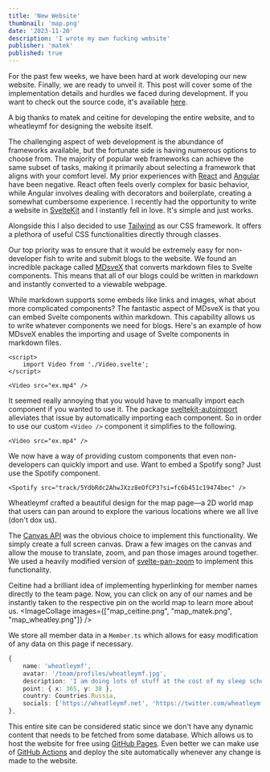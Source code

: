 ```yaml
---
title: 'New Website'
thumbnail: 'map.png'
date: '2023-11-20'
description: 'I wrote my own fucking website'
publisher: 'matek'
published: true
---
```


For the past few weeks, we have been hard at work developing our new website. Finally, we are ready to unveil it. This post will cover some of the implementation details and hurdles we faced during development. If you want to check out the source code, it's available [here](https://github.com/Small-Fish-Dev/small-fish-dev.github.io).

A big thanks to matek and ceitine for developing the entire website, and to wheatleymf for designing the website itself.

<Heading title="Selecting a Framework" caption="by matek" />

The challenging aspect of web development is the abundance of frameworks available, but the fortunate side is having numerous options to choose from. The majority of popular web frameworks can achieve the same subset of tasks, making it primarily about selecting a framework that aligns with your comfort level. My prior experiences with [React](https://react.dev/) and [Angular](https://angular.io/) have been negative. React often feels overly complex for basic behavior, while Angular involves dealing with decorators and boilerplate, creating a somewhat cumbersome experience. I recently had the opportunity to write a website in [SvelteKit](https://kit.svelte.dev/) and I instantly fell in love. It's simple and just works.

Alongside this I also decided to use [Tailwind](https://tailwindcss.com/) as our CSS framework. It offers a plethora of useful CSS functionalities directly through classes.

<Heading title="Blogs" caption="by matek and ceitine" />

Our top priority was to ensure that it would be extremely easy for non-developer fish to write and submit blogs to the website. We found an incredible package called [MDsveX](https://github.com/pngwn/MDsveX) that converts markdown files to Svelte components. This means that all of our blogs could be written in markdown and instantly converted to a viewable webpage.

While markdown supports some embeds like links and images, what about more complicated components? The fantastic aspect of MDsveX is that you can embed Svelte components within markdown. This capability allows us to write whatever components we need for blogs. Here's an example of how MDsveX enables the importing and usage of Svelte components in markdown files.

```svelte
<script>
	import Video from './Video.svelte';
</script>

<Video src="ex.mp4" />
```

It seemed really annoying that you would have to manually import each component if you wanted to use it. The package [sveltekit-autoimport](https://github.com/yuanchuan/sveltekit-autoimport) alleviates that issue by automatically importing each component. So in order to use our custom `<Video />` component it simplifies to the following.

```svelte
<Video src="ex.mp4" />
```

We now have a way of providing custom components that even non-developers can quickly import and use. Want to embed a Spotify song? Just use the Spotify component.

```svelte
<Spotify src="track/5YdbRdc2AhwJXzz8eOfCP3?si=fc6b451c19474bec" />
```

<Spotify src="track/5YdbRdc2AhwJXzz8eOfCP3?si=fc6b451c19474bec" />

<Heading title="Map" caption="by matek, ceitine, and wheatleymf" />

Wheatleymf crafted a beautiful design for the map page—a 2D world map that users can pan around to explore the various locations where we all live (don't dox us).

The [Canvas API](https://developer.mozilla.org/en-US/docs/Web/API/Canvas_API) was the obvious choice to implement this functionality. We simply create a full screen canvas. Draw a few images on the canvas and allow the mouse to translate, zoom, and pan those images around together. We used a heavily modified version of [svelte-pan-zoom](https://github.com/CaptainCodeman/svelte-pan-zoom#svelte-pan-zoom) to implement this functionality.

Ceitine had a brilliant idea of implementing hyperlinking for member names directly to the team page. Now, you can click on any of our names and be instantly taken to the respective pin on the world map to learn more about us.
<ImageCollage images={["map_ceitine.png", "map_matek.png", "map_wheatley.png"]} />

We store all member data in a `Member.ts` which allows for easy modification of any data on this page if necessary.

```ts
{
    name: 'wheatleymf',
    avatar: '/team/profiles/wheatleymf.jpg',
    description: 'I am doing lots of stuff at the cost of my sleep schedule.',
    point: { x: 365, y: 38 },
    country: Countries.Russia,
    socials: ['https://wheatleymf.net', 'https://twitter.com/wheatleymf']
},
```

<Heading title="Static Site" caption="by matek" />

This entire site can be considered static since we don't have any dynamic content that needs to be fetched from some database. Which allows us to host the website for free using [GitHub Pages](https://pages.github.com/). Even better we can make use of [GitHub Actions](https://github.com/Small-Fish-Dev/small-fish-dev.github.io/blob/main/.github/workflows/deploy.yml) and deploy the site automatically whenever any change is made to the website.

